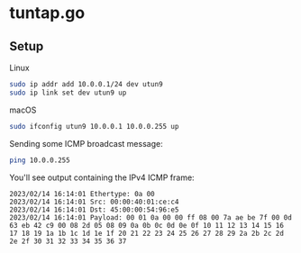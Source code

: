 # tuntap.go

## Setup

Linux

```sh
sudo ip addr add 10.0.0.1/24 dev utun9
sudo ip link set dev utun9 up
```

macOS

```sh
sudo ifconfig utun9 10.0.0.1 10.0.0.255 up
```

Sending some ICMP broadcast message:

```sh
ping 10.0.0.255
```

You'll see output containing the IPv4 ICMP frame:
```
2023/02/14 16:14:01 Ethertype: 0a 00
2023/02/14 16:14:01 Src: 00:00:40:01:ce:c4
2023/02/14 16:14:01 Dst: 45:00:00:54:96:e5
2023/02/14 16:14:01 Payload: 00 01 0a 00 00 ff 08 00 7a ae be 7f 00 0d 63 eb 42 c9 00 08 2d 05 08 09 0a 0b 0c 0d 0e 0f 10 11 12 13 14 15 16 17 18 19 1a 1b 1c 1d 1e 1f 20 21 22 23 24 25 26 27 28 29 2a 2b 2c 2d 2e 2f 30 31 32 33 34 35 36 37
```